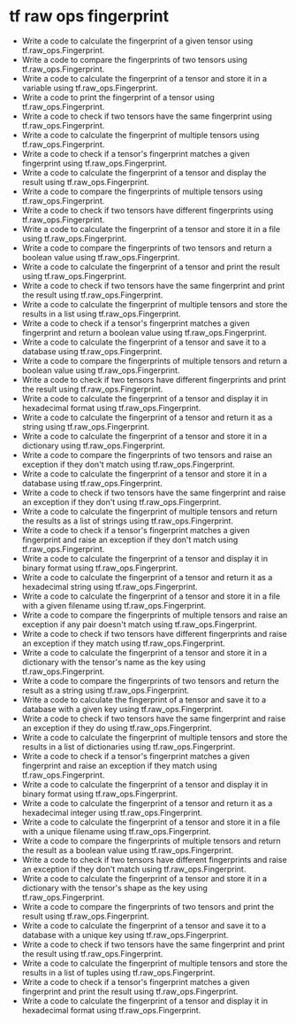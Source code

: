 # tf raw ops fingerprint

- Write a code to calculate the fingerprint of a given tensor using tf.raw_ops.Fingerprint.
- Write a code to compare the fingerprints of two tensors using tf.raw_ops.Fingerprint.
- Write a code to calculate the fingerprint of a tensor and store it in a variable using tf.raw_ops.Fingerprint.
- Write a code to print the fingerprint of a tensor using tf.raw_ops.Fingerprint.
- Write a code to check if two tensors have the same fingerprint using tf.raw_ops.Fingerprint.
- Write a code to calculate the fingerprint of multiple tensors using tf.raw_ops.Fingerprint.
- Write a code to check if a tensor's fingerprint matches a given fingerprint using tf.raw_ops.Fingerprint.
- Write a code to calculate the fingerprint of a tensor and display the result using tf.raw_ops.Fingerprint.
- Write a code to compare the fingerprints of multiple tensors using tf.raw_ops.Fingerprint.
- Write a code to check if two tensors have different fingerprints using tf.raw_ops.Fingerprint.
- Write a code to calculate the fingerprint of a tensor and store it in a file using tf.raw_ops.Fingerprint.
- Write a code to compare the fingerprints of two tensors and return a boolean value using tf.raw_ops.Fingerprint.
- Write a code to calculate the fingerprint of a tensor and print the result using tf.raw_ops.Fingerprint.
- Write a code to check if two tensors have the same fingerprint and print the result using tf.raw_ops.Fingerprint.
- Write a code to calculate the fingerprint of multiple tensors and store the results in a list using tf.raw_ops.Fingerprint.
- Write a code to check if a tensor's fingerprint matches a given fingerprint and return a boolean value using tf.raw_ops.Fingerprint.
- Write a code to calculate the fingerprint of a tensor and save it to a database using tf.raw_ops.Fingerprint.
- Write a code to compare the fingerprints of multiple tensors and return a boolean value using tf.raw_ops.Fingerprint.
- Write a code to check if two tensors have different fingerprints and print the result using tf.raw_ops.Fingerprint.
- Write a code to calculate the fingerprint of a tensor and display it in hexadecimal format using tf.raw_ops.Fingerprint.
- Write a code to calculate the fingerprint of a tensor and return it as a string using tf.raw_ops.Fingerprint.
- Write a code to calculate the fingerprint of a tensor and store it in a dictionary using tf.raw_ops.Fingerprint.
- Write a code to compare the fingerprints of two tensors and raise an exception if they don't match using tf.raw_ops.Fingerprint.
- Write a code to calculate the fingerprint of a tensor and store it in a database using tf.raw_ops.Fingerprint.
- Write a code to check if two tensors have the same fingerprint and raise an exception if they don't using tf.raw_ops.Fingerprint.
- Write a code to calculate the fingerprint of multiple tensors and return the results as a list of strings using tf.raw_ops.Fingerprint.
- Write a code to check if a tensor's fingerprint matches a given fingerprint and raise an exception if they don't match using tf.raw_ops.Fingerprint.
- Write a code to calculate the fingerprint of a tensor and display it in binary format using tf.raw_ops.Fingerprint.
- Write a code to calculate the fingerprint of a tensor and return it as a hexadecimal string using tf.raw_ops.Fingerprint.
- Write a code to calculate the fingerprint of a tensor and store it in a file with a given filename using tf.raw_ops.Fingerprint.
- Write a code to compare the fingerprints of multiple tensors and raise an exception if any pair doesn't match using tf.raw_ops.Fingerprint.
- Write a code to check if two tensors have different fingerprints and raise an exception if they match using tf.raw_ops.Fingerprint.
- Write a code to calculate the fingerprint of a tensor and store it in a dictionary with the tensor's name as the key using tf.raw_ops.Fingerprint.
- Write a code to compare the fingerprints of two tensors and return the result as a string using tf.raw_ops.Fingerprint.
- Write a code to calculate the fingerprint of a tensor and save it to a database with a given key using tf.raw_ops.Fingerprint.
- Write a code to check if two tensors have the same fingerprint and raise an exception if they do using tf.raw_ops.Fingerprint.
- Write a code to calculate the fingerprint of multiple tensors and store the results in a list of dictionaries using tf.raw_ops.Fingerprint.
- Write a code to check if a tensor's fingerprint matches a given fingerprint and raise an exception if they match using tf.raw_ops.Fingerprint.
- Write a code to calculate the fingerprint of a tensor and display it in binary format using tf.raw_ops.Fingerprint.
- Write a code to calculate the fingerprint of a tensor and return it as a hexadecimal integer using tf.raw_ops.Fingerprint.
- Write a code to calculate the fingerprint of a tensor and store it in a file with a unique filename using tf.raw_ops.Fingerprint.
- Write a code to compare the fingerprints of multiple tensors and return the result as a boolean value using tf.raw_ops.Fingerprint.
- Write a code to check if two tensors have different fingerprints and raise an exception if they don't match using tf.raw_ops.Fingerprint.
- Write a code to calculate the fingerprint of a tensor and store it in a dictionary with the tensor's shape as the key using tf.raw_ops.Fingerprint.
- Write a code to compare the fingerprints of two tensors and print the result using tf.raw_ops.Fingerprint.
- Write a code to calculate the fingerprint of a tensor and save it to a database with a unique key using tf.raw_ops.Fingerprint.
- Write a code to check if two tensors have the same fingerprint and print the result using tf.raw_ops.Fingerprint.
- Write a code to calculate the fingerprint of multiple tensors and store the results in a list of tuples using tf.raw_ops.Fingerprint.
- Write a code to check if a tensor's fingerprint matches a given fingerprint and print the result using tf.raw_ops.Fingerprint.
- Write a code to calculate the fingerprint of a tensor and display it in hexadecimal format using tf.raw_ops.Fingerprint.